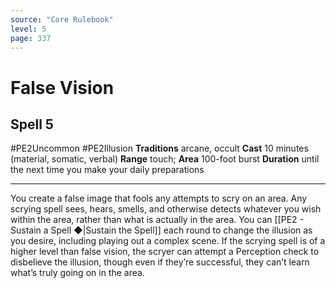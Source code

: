 ```yaml
---
source: "Core Rulebook"
level: 5
page: 337
---
```


# False Vision
## Spell 5
#PE2Uncommon #PE2Illusion 
**Traditions** arcane, occult
**Cast** 10 minutes (material, somatic, verbal)
**Range** touch; **Area** 100-foot burst
**Duration** until the next time you make your daily preparations

-----
You create a false image that fools any attempts to scry on an area. Any scrying spell sees, hears, smells, and otherwise detects whatever you wish within the area, rather than what is actually in the area. You can [[PE2 - Sustain a Spell ◆|Sustain the Spell]] each round to change the illusion as you desire, including playing out a complex scene. If the scrying spell is of a higher level than false vision, the scryer can attempt a Perception check to disbelieve the illusion, though even if they’re successful, they can’t learn what’s truly going on in the area.